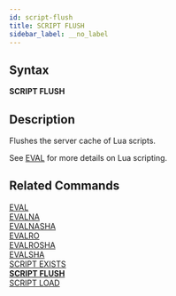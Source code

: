 ```yaml
---
id: script-flush
title: SCRIPT FLUSH
sidebar_label: __no_label
---
```


## Syntax

**SCRIPT FLUSH**

## Description

Flushes the server cache of Lua scripts.

See [EVAL](../commands/eval.md) for more details on Lua scripting.

## Related Commands

[EVAL](../commands/eval.md)<br>
[EVALNA](../commands/evalna.md)<br>
[EVALNASHA](../commands/evalnasha.md)<br>
[EVALRO](../commands/evalro.md)<br>
[EVALROSHA](../commands/evalrosha.md)<br>
[EVALSHA](../commands/evalsha.md)<br>
[SCRIPT EXISTS](../commands/script-exists.md)<br>
**[SCRIPT FLUSH](../commands/script-flush.md)**<br>
[SCRIPT LOAD](../commands/script-load.md)<br>